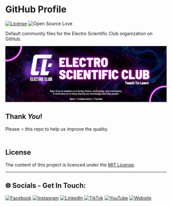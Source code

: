 # GitHub Profile
[![License](https://img.shields.io/badge/License-MIT-blue.svg)](LICENSE)
![Open Source Love](https://badges.frapsoft.com/os/v1/open-source.svg?v=102)

Default community files for the Electro Scientific Club organization on GitHub.

![Open Source at Electro SC](Images/open-at-electro-purple.png) 

## Thank _You_!
Please :star: this repo to help us improve the quality.
<br><br>

## License
The content of this project is licenced under the [MIT License](LICENSE).

----

## 🌐 Socials - Get In Touch:

[![Facebook](https://img.shields.io/badge/Facebook-%231877F2.svg?logo=Facebook&logoColor=white)](https://facebook.com/electro-sci-club)
[![Instagram](https://img.shields.io/badge/Instagram-%23E4405F.svg?logo=Instagram&logoColor=white)](https://instagram.com/electro.sc)
[![LinkedIn](https://img.shields.io/badge/LinkedIn-%230077B5.svg?logo=linkedin&logoColor=white)](https://linkedin.com/company/electro-sc) [![TikTok](https://img.shields.io/badge/TikTok-%23000000.svg?logo=TikTok&logoColor=white)](https://tiktok.com/@electro.sc)
[![YouTube](https://img.shields.io/badge/YouTube-%23FF0000.svg?logo=YouTube&logoColor=white)](https://youtube.com/@electro_sc) 
[![Website](https://img.shields.io/badge/WebSite--_.svg?style=social&logo=wordpress)](https://linktr.ee/electro.sc)
